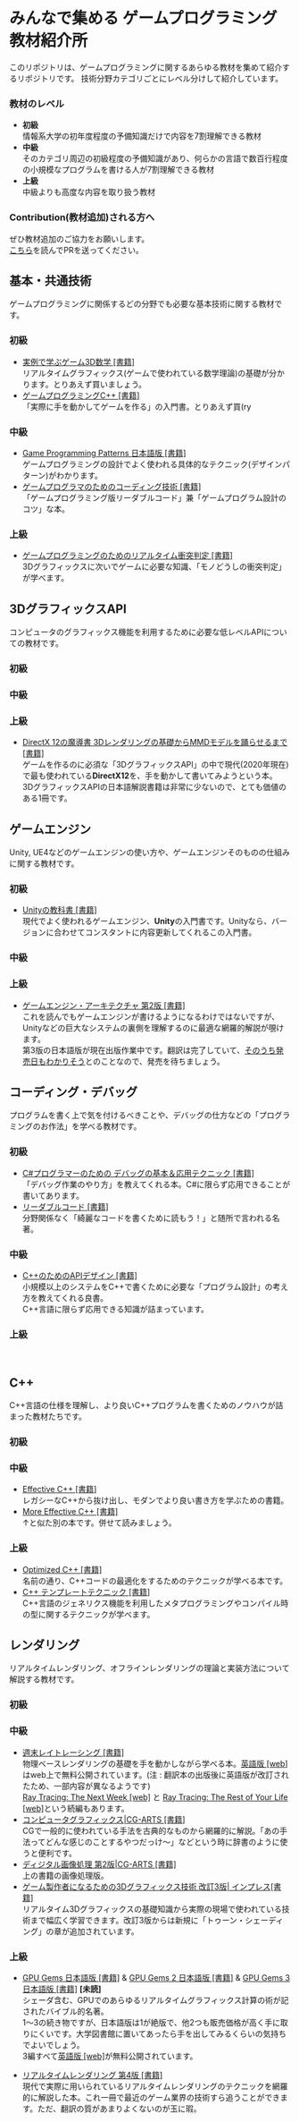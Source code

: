 # みんなで集める ゲームプログラミング教材紹介所

このリポジトリは、ゲームプログラミングに関するあらゆる教材を集めて紹介するリポジトリです。
技術分野カテゴリごとにレベル分けして紹介しています。

### 教材のレベル

- **初級**  
  情報系大学の初年度程度の予備知識だけで内容を7割理解できる教材
- **中級**  
  そのカテゴリ周辺の初級程度の予備知識があり、何らかの言語で数百行程度の小規模なプログラムを書ける人が7割理解できる教材
- **上級**  
  中級よりも高度な内容を取り扱う教材

### Contribution(教材追加)される方へ

ぜひ教材追加のご協力をお願いします。   
[こちら](https://github.com/Nao-Shirotsu/GameProgrammingMaterials-JP/blob/master/CONTRIBUTING.md)を読んでPRを送ってください。



## 基本・共通技術

ゲームプログラミングに関係するどの分野でも必要な基本技術に関する教材です。   

### 初級

- [実例で学ぶゲーム3D数学 [書籍]](https://www.oreilly.co.jp/books/9784873113777/ )    
  リアルタイムグラフィックス(ゲームで使われている数学理論)の基礎が分かります。とりあえず買いましょう。
- [ゲームプログラミングC++ [書籍]](https://www.shoeisha.co.jp/book/detail/9784798157610)    
  「実際に手を動かしてゲームを作る」の入門書。とりあえず買(ry

### 中級

- [Game Programming Patterns 日本語版 [書籍]](https://book.impress.co.jp/books/1114101121)    
  ゲームプログラミングの設計でよく使われる具体的なテクニック(デザインパターン)がわかります。
- [ゲームプログラマのためのコーディング技術 [書籍]](https://gihyo.jp/book/2015/978-4-7741-7413-6)    
  「ゲームプログラミング版リーダブルコード」兼「ゲームプログラム設計のコツ」な本。

### 上級

- [ゲームプログラミングのためのリアルタイム衝突判定 [書籍]](https://gogo3d.borndigital.jp/products/detail.php?product_id=50)    
  3Dグラフィックスに次いでゲームに必要な知識、「モノどうしの衝突判定」が学べます。    


## 3DグラフィックスAPI

コンピュータのグラフィックス機能を利用するために必要な低レベルAPIについての教材です。

### 初級

### 中級

### 上級

- [DirectX 12の魔導書  3Dレンダリングの基礎からMMDモデルを踊らせるまで [書籍]](https://www.shoeisha.co.jp/book/detail/9784798161938)    
  ゲームを作るのに必須な「3DグラフィックスAPI」の中で現代(2020年現在)で最も使われている**DirectX12**を、手を動かして書いてみようという本。    
  3DグラフィックスAPIの日本語解説書籍は非常に少ないので、とても価値のある1冊です。

## ゲームエンジン

Unity, UE4などのゲームエンジンの使い方や、ゲームエンジンそのものの仕組みに関する教材です。

### 初級

- [Unityの教科書 [書籍]](https://www.sbcr.jp/product/4815606657/)    
  現代でよく使われるゲームエンジン、**Unity**の入門書です。Unityなら、バージョンに合わせてコンスタントに内容更新してくれるこの入門書。

### 中級

### 上級

- [ゲームエンジン・アーキテクチャ 第2版 [書籍]](https://www.sbcr.jp/product/4797377484/ )    
  これを読んでもゲームエンジンが書けるようになるわけではないですが、Unityなどの巨大なシステムの裏側を理解するのに最適な網羅的解説が覗けます。    
  第3版の日本語版が現在出版作業中です。翻訳は完了していて、[そのうち発売日もわかりそう](https://twitter.com/minahito/status/1285077663250477057)とのことなので、発売を待ちましょう。    


## コーディング・デバッグ

プログラムを書く上で気を付けるべきことや、デバッグの仕方などの「プログラミングのお作法」を学べる教材です。

### 初級

- [C#プログラマーのための デバッグの基本＆応用テクニック [書籍]](https://gihyo.jp/book/2016/978-4-7741-8467-8)     
  「デバッグ作業のやり方」を教えてくれる本。C#に限らず応用できることが書いてあります。
- [リーダブルコード [書籍]](https://www.oreilly.co.jp/books/9784873115658/)    
  分野関係なく「綺麗なコードを書くために読もう！」と随所で言われる名著。

### 中級

- [C++のためのAPIデザイン [書籍]](https://www.sbcr.jp/product/4797369151/)    
  小規模以上のシステムをC++で書くために必要な「プログラム設計」の考え方を教えてくれる良書。    
  C++言語に限らず応用できる知識が詰まっています。

### 上級

​    

## C++

C++言語の仕様を理解し、より良いC++プログラムを書くためのノウハウが詰まった教材たちです。

### 初級

### 中級

- [Effective C++ [書籍]](https://www.oreilly.co.jp/books/9784873117362/)     
  レガシーなC++から抜け出し、モダンでより良い書き方を学ぶための書籍。
- [More Effective C++ [書籍]](https://honto.jp/netstore/pd-book_26091554.html)   
  ↑と似た別の本です。併せて読みましょう。

### 上級

- [Optimized C++ [書籍]](https://www.oreilly.co.jp/books/9784873117928/)    
  名前の通り、C++コードの最適化をするためのテクニックが学べる本です。
- [C++ テンプレートテクニック [書籍]](https://www.sbcr.jp/product/4797376685/)    
  C++言語のジェネリクス機能を利用したメタプログラミングやコンパイル時の型に関するテクニックが学べます。  
  

## レンダリング

リアルタイムレンダリング、オフラインレンダリングの理論と実装方法について解説する教材です。

### 初級

### 中級

- [週末レイトレーシング [書籍]](https://tatsu-zine.com/books/ray-tracing-part1)    
  物理ベースレンダリングの基礎を手を動かしながら学べる本。[英語版 [web]](https://raytracing.github.io/books/RayTracingInOneWeekend.html)はweb上で無料公開されています。(注 : 翻訳本の出版後に英語版が改訂されたため、一部内容が異なるようです)    
  [Ray Tracing: The Next Week [web]](https://raytracing.github.io/books/RayTracingTheNextWeek.html) と [Ray Tracing: The Rest of Your Life [web]](http://www.realtimerendering.com/raytracing/Ray%20Tracing_%20the%20Rest%20of%20Your%20Life.pdf)という続編もあります。
- [コンピュータグラフィックス|CG-ARTS [書籍]](https://www.cgarts.or.jp/book/cg_engineer/index.html)    
  CGで一般的に使われている手法を古典的なものから網羅的に解説。「あの手法ってどんな感じのことするやつだっけ～」などという時に辞書のように使うと便利です。
- [ディジタル画像処理 第2版|CG-ARTS [書籍]](https://www.cgarts.or.jp/book/img_engineer/index.html)    
  上の書籍の画像処理版。
- [ゲーム製作者になるための3Dグラフィックス技術 改訂3版| インプレス[書籍]](https://book.impress.co.jp/books/1118101020)    
   リアルタイム3Dグラフィックスの基礎知識から実際の現場で使われている技術まで幅広く学習できます。改訂3版からは新規に「トゥーン・シェーディング」の章が追加されています。

### 上級

- <u>GPU Gems 日本語版 [書籍]</u> & [GPU Gems 2 日本語版 [書籍]](https://gogo3d.borndigital.jp/products/detail.php?product_id=49) & [GPU Gems 3 日本語版 [書籍]](https://gogo3d.borndigital.jp/products/detail.php?product_id=41) **[未読]**    
  シェーダ含む、GPUでのあらゆるリアルタイムグラフィックス計算の術が記されたバイブル的名著。   
  1～3の続き物ですが、日本語版は1が絶版で、他2つも販売価格が高く手に取りにくいです。大学図書館に置いてあったら手を出してみるくらいの気持ちでよいでしょう。    
  3編すべて[英語版 [web]](https://developer.nvidia.com/gpugems/gpugems/contributors)が無料公開されています。

- [リアルタイムレンダリング 第4版 [書籍]](https://www.borndigital.co.jp/book/15291.html)   
  現代で実際に用いられているリアルタイムレンダリングのテクニックを網羅的に解説した本。これ一冊で最近のゲーム業界の技術すら追うことができます。ただ、翻訳の質があまりよくないのが玉に瑕。

